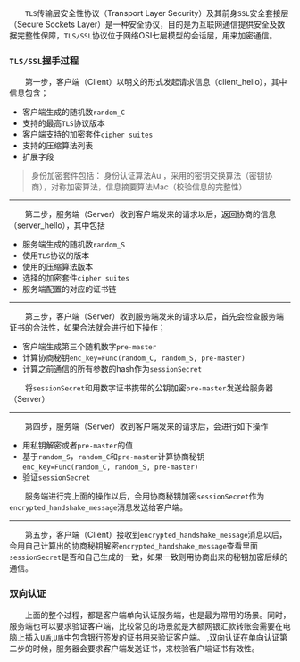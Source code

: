 &emsp;&emsp;`TLS`传输层安全性协议（Transport Layer Security）及其前身`SSL`安全套接层（Secure Sockets Layer）是一种安全协议，目的是为互联网通信提供安全及数据完整性保障，`TLS/SSL`协议位于网络OSI七层模型的会话层，用来加密通信。

### `TLS/SSL`握手过程
&emsp;&emsp;第一步，客户端（Client）以明文的形式发起请求信息（client_hello），其中信息包含；
- 客户端生成的随机数`random_C`
- 支持的最高`TLS`协议版本
- 客户端支持的加密套件`cipher suites`
- 支持的压缩算法列表
- 扩展字段

>  身份加密套件包括： 身份认证算法Au ，采用的密钥交换算法（密钥协商），对称加密算法，信息摘要算法Mac（校验信息的完整性）

-----
&emsp;&emsp;第二步，服务端（Server）收到客户端发来的请求以后，返回协商的信息（server_hello），其中包括
- 服务端生成的随机数`random_S`
- 使用`TLS`协议的版本
- 使用的压缩算法版本
- 选择的加密套件`cipher suites`
- 服务端配置的对应的证书链

-----
&emsp;&emsp;第三步，客户端（Server）收到服务端发来的请求以后，首先会检查服务端证书的合法性，如果合法就会进行如下操作；
- 客户端生成第三个随机数字`pre-master`
- 计算协商秘钥`enc_key=Func(random_C, random_S, pre-master)`
- 计算之前通信的所有参数的hash作为`sessionSecret`

&emsp;&emsp;将`sessionSecret`和用数字证书携带的公钥加密`pre-master`发送给服务器（Server）

-----
&emsp;&emsp;第四步，服务端（Server）收到客户端发来的请求后，会进行如下操作
- 用私钥解密或者`pre-master`的值
- 基于`random_S`，`random_C`和`pre-master`计算协商秘钥`enc_key=Func(random_C, random_S, pre-master)`
- 验证`sessionSecret`

&emsp;&emsp;服务端进行完上面的操作以后，会用协商秘钥加密`sessionSecret`作为`encrypted_handshake_message`消息发送给客户端。

-----
&emsp;&emsp;第五步，客户端（Client）接收到`encrypted_handshake_message`消息以后，会用自己计算出的协商秘钥解密`encrypted_handshake_message`查看里面`sessionSecret`是否和自己生成的一致，如果一致则用协商出来的秘钥加密后续的通信。

### 双向认证
&emsp;&emsp;上面的整个过程，都是客户端单向认证服务端，也是最为常用的场景。同时，服务端也可以要求验证客户端，比较常见的场景就是大额网银汇款转账会需要在电脑上插入`U盾`,`U盾`中包含银行签发的证书用来验证客户端。
,双向认证在单向认证第二步的时候，服务器会要求客户端发送证书，来校验客户端证书有效性。
